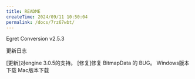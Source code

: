 ```yaml
---
title: README
createTime: 2024/09/11 10:50:04
permalink: /docs/7rz67wbt/
---
```

Egret Conversion v2.5.3

更新日志

[更新]对engine 3.0.5的支持。
[修复]修复 BitmapData 的 BUG。
Windows版本下载
Mac版本下载
